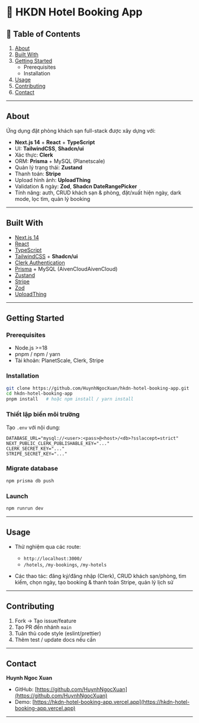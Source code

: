 # 🏨 HKDN Hotel Booking App

## 📖 Table of Contents
1. [About](#about)  
2. [Built With](#built-with)  
3. [Getting Started](#getting-started)  
   - Prerequisites  
   - Installation  
4. [Usage](#usage)   
5. [Contributing](#contributing)  
6. [Contact](#contact)  

---

## About
Ứng dụng đặt phòng khách sạn full-stack được xây dựng với:

- **Next.js 14** + **React** + **TypeScript**
- UI: **TailwindCSS**, **Shadcn/ui**
- Xác thực: **Clerk**
- ORM: **Prisma** + MySQL (Planetscale)
- Quản lý trạng thái: **Zustand**
- Thanh toán: **Stripe**
- Upload hình ảnh: **UploadThing**
- Validation & ngày: **Zod**, **Shadcn DateRangePicker**
- Tính năng: auth, CRUD khách sạn & phòng, đặt/xuất hiện ngày, dark mode, lọc tìm, quản lý booking

---

## Built With
- [Next.js 14](https://nextjs.org/)  
- [React](https://reactjs.org/)  
- [TypeScript](https://www.typescriptlang.org/)  
- [TailwindCSS](https://tailwindcss.com/) + **Shadcn/ui**  
- [Clerk Authentication](https://clerk.com/)  
- [Prisma](https://www.prisma.io/) + MySQL (AivenCloudAivenCloud)  
- [Zustand](https://github.com/pmndrs/zustand)  
- [Stripe](https://stripe.com/)  
- [Zod](https://zod.dev/)  
- [UploadThing](https://uploadthing.com/)  

---

## Getting Started

### Prerequisites
- Node.js >=18  
- pnpm / npm / yarn  
- Tài khoản: PlanetScale, Clerk, Stripe

### Installation
```bash
git clone https://github.com/HuynhNgocXuan/hkdn-hotel-booking-app.git
cd hkdn-hotel-booking-app
pnpm install   # hoặc npm install / yarn install
````

### Thiết lập biến môi trường

Tạo `.env` với nội dung:

```env
DATABASE_URL="mysql://<user>:<pass>@<host>/<db>?sslaccept=strict"
NEXT_PUBLIC_CLERK_PUBLISHABLE_KEY="..."
CLERK_SECRET_KEY="..."
STRIPE_SECRET_KEY="..."
```

### Migrate database

```bash
npm prisma db push
```

### Launch

```bash
npm runrun dev
```

---

## Usage

* Thử nghiệm qua các route:

  * `http://localhost:3000/`
  * `/hotels`, `/my-bookings`, `/my-hotels`
* Các thao tác: đăng ký/đăng nhập (Clerk), CRUD khách sạn/phòng, tìm kiếm, chọn ngày, tạo booking & thanh toán Stripe, quản lý lịch sử
---

## Contributing

1. Fork → Tạo issue/feature
2. Tạo PR đến nhánh `main`
3. Tuân thủ code style (eslint/prettier)
4. Thêm test / update docs nếu cần

---

## Contact

**Huynh Ngoc Xuan**

* GitHub: [https://github.com/HuynhNgocXuan](https://github.com/HuynhNgocXuan)
* Demo: [https://hkdn-hotel-booking-app.vercel.app](https://hkdn-hotel-booking-app.vercel.app)
---

